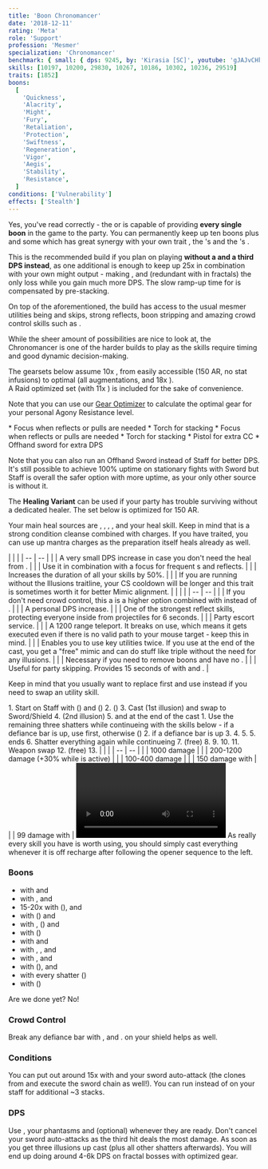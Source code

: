 ```yaml
---
title: 'Boon Chronomancer'
date: '2018-12-11'
rating: 'Meta'
role: 'Support'
profession: 'Mesmer'
specialization: 'Chronomancer'
benchmark: { small: { dps: 9245, by: 'Kirasia [SC]', youtube: 'gJAJvCHkA0Q' } }
skills: [10197, 10200, 29830, 10267, 10186, 10302, 10236, 29519]
traits: [1852]
boons:
  [
    'Quickness',
    'Alacrity',
    'Might',
    'Fury',
    'Retaliation',
    'Protection',
    'Swiftness',
    'Regeneration',
    'Vigor',
    'Aegis',
    'Stability',
    'Resistance',
  ]
conditions: ['Vulnerability']
effects: ['Stealth']
---
```


Yes, you've read correctly - the <Specialization text="Boon Chronomancer" name="chronomancer"/> or <Specialization text="Chaos Chronomancer" name="chronomancer"/> is capable of providing **every single boon** in the game to the party. You can permanently keep up ten boons plus <Boon name="aegis"/> and some <Boon name="resistance"/> which has great synergy with your own trait <Trait id="1865"/>, the <Specialization name="warrior"/>'s <Trait id="1471" profession="warrior"/> and the <Specialization name="weaver" text="Arcane Weaver"/>'s <Trait id="1511" profession="elementalist"/>.

This is the recommended build if you plan on playing **without a <Specialization name="druid"/> and a third DPS instead**, as one additional <Trait id="264" profession="elementalist"/> is enough to keep up 25x <Boon name="might"/> in combination with your own might output - making <Skill id="31582" profession="ranger"/>, <Skill id="12497" profession="ranger"/> and <Trait id="1016" profession="ranger"/> (redundant with <Trait id="2177" profession="elementalist"/> in fractals) the only loss while you gain much more DPS. The slow ramp-up time for <Boon name="might"/> is compensated by pre-stacking.

On top of the aforementioned, the build has access to the usual mesmer utilities being <Skill id="10197"/> and <Effect name="stealth"/> skips, strong reflects, boon stripping and amazing crowd control skills such as <Skill id="29519"/>.

While the sheer amount of possibilities are nice to look at, the Chronomancer is one of the harder builds to play as the skills require timing and good dynamic decision-making.

<Divider text="Equipment"/>

The gearsets below assume 10x <Trait name="Chaotic Persistence"/>, from easily accessible (150 AR, no stat infusions) to optimal (all augmentations, <Item id="70596"/> and 18x <Item id="86180"/>).  
A Raid optimized set (with 11x <Trait name="Chaotic Persistence" disableText/>) is included for the sake of convenience.

Note that you can use our [Gear Optimizer](http://old.discretize.eu) to calculate the optimal gear for your personal Agony Resistance level.

<Tabs outlined>
<Tab title="150 Agony Resistance (Regular Infusions)">
<Grid>
<GridItem sm="4">
<Armor weight="Light" helmAffix="Berserker" helmRune="Leadership" shouldersAffix="Berserker" shouldersRune="Leadership" coatAffix="Berserker" coatRune="Leadership" glovesAffix="Berserker" glovesRune="Leadership" leggingsAffix="Commander" leggingsRune="Leadership" bootsAffix="Berserker" bootsRune="Leadership"/>
</GridItem>

<GridItem sm="4">
<Weapons weapon1MainType="Sword" weapon1MainAffix="Commander" weapon1MainSigil1="Concentration" weapon1OffType="Shield" weapon1OffAffix="Commander" weapon1OffSigil="Paralyzation" weapon2MainType="Staff" weapon2MainAffix="Commander" weapon2MainSigil1="Concentration" weapon2MainSigil2="Force"/>

<Card title="Swap Weapons">
* Focus when reflects or pulls are needed
* Torch for <Boon name="might"/> stacking
</Card>
</GridItem>

<GridItem sm="4">
<BackAndTrinkets backItemAffix="Commander" accessory1Affix="Berserker" accessory2Affix="Commander" amuletAffix="Berserker" ring1Affix="Commander" ring2Affix="Commander"/>

<Consumables foodId="89002" utilityId="67530" infusionId="49432"/>
</GridItem>
</Grid>
</Tab>

<Tab title="222 Agony Resistance (Stat Infusions)">
<Grid>
<GridItem sm="4">
<Armor weight="Light" helmAffix="Commander" helmRune="Leadership" shouldersAffix="Berserker" shouldersRune="Leadership" coatAffix="Commander" coatRune="Leadership" glovesAffix="Berserker" glovesRune="Leadership" leggingsAffix="Berserker" leggingsRune="Leadership" bootsAffix="Berserker" bootsRune="Leadership"/>
</GridItem>

<GridItem sm="4">
<Weapons weapon1MainType="Sword" weapon1MainAffix="Berserker" weapon1MainSigil1="Concentration" weapon1OffType="Shield" weapon1OffAffix="Berserker" weapon1OffSigil="Paralyzation" weapon2MainType="Staff" weapon2MainAffix="Berserker" weapon2MainSigil1="Concentration" weapon2MainSigil2="Force"/>

<Card title="Swap Weapons">
* Focus when reflects or pulls are needed
* Torch for <Boon name="might"/> stacking
* Pistol for extra CC
* Offhand sword for extra DPS
</Card>
</GridItem>

<GridItem sm="4">
<BackAndTrinkets backItemAffix="Berserker" accessory1Affix="Berserker" accessory2Affix="Berserker" amuletAffix="Berserker" ring1Affix="Commander" ring2Affix="Berserker"/>

<Consumables foodId="89002" utilityId="67530" infusion="Mystical +9 Agony Infusion"/>
</GridItem>
</Grid>
</Tab>

<Tab title="Raid">
<Grid>
<GridItem sm="4">
<Armor weight="Light" helmAffix="Commander" helmRune="Leadership" shouldersAffix="Berserker" shouldersRune="Leadership" coatAffix="Commander" coatRune="Leadership" glovesAffix="Berserker" glovesRune="Leadership" leggingsAffix="Berserker" leggingsRune="Leadership" bootsAffix="Berserker" bootsRune="Leadership"/>
</GridItem>

<GridItem sm="4">
<Weapons weapon1MainType="Sword" weapon1MainAffix="Commander" weapon1MainSigil1="Concentration" weapon1OffType="Shield" weapon1OffAffix="Commander" weapon1OffSigil="Force" weapon2OffType="Sword" weapon2OffAffix="Commander" weapon2OffSigil="Force"/>
</GridItem>

<GridItem sm="4">
<BackAndTrinkets backItemAffix="Berserker" accessory1Affix="Commander" accessory2Affix="Berserker" amuletAffix="Berserker" ring1Affix="Commander" ring2Affix="Berserker"/>

<Consumables foodId="89002" utilityId="89203" infusion="Mystical +9 Agony Infusion"/>
</GridItem>
</Grid>
</Tab>
</Tabs>

Note that you can also run an Offhand Sword instead of Staff for better DPS. It's still possible to achieve 100% <Boon name="retaliation"/> uptime on stationary fights with Sword but Staff is overall the safer option with more <Boon name="aegis"/> uptime, as your only other source is <Trait id="670"/> without it.

<Divider text="Healing Variant"/>

The **Healing Variant** can be used if your party has trouble surviving without a dedicated healer. The set below is optimized for 150 AR.

Your main heal sources are <Trait id="1915"/>, <Trait id="740"/>, <Trait id="1987"/>, <Trait name="Illusionary Inspiration"/>, <Boon name="regeneration"/> and your heal skill. Keep in mind that <Trait id="757"/> is a strong condition cleanse combined with <Skill id="10213"/> charges. If you have <Trait id="738"/> traited, you can use up mantra charges as the preparation itself heals already as well.

<Grid>
<GridItem sm="4">
<Armor weight="Light" helmAffix="Giver" helmRune="Monk" shouldersAffix="Giver" shouldersRune="Monk" coatAffix="Minstrel" coatRune="Monk" glovesAffix="Minstrel" glovesRune="Monk" leggingsAffix="Minstrel" leggingsId="70414" leggingsRune="Monk" bootsAffix="Minstrel" bootsRune="Monk"/>
</GridItem>

<GridItem sm="4">
<Weapons weapon1MainType="Sword" weapon1MainAffix="Giver" weapon1MainSigil1="Transference" weapon1OffType="Shield" weapon1OffAffix="Giver" weapon1OffSigil="Paralyzation" weapon2MainType="Staff" weapon2MainAffix="Giver" weapon2MainSigil1="Transference" weapon2MainSigil2="Water"/>
</GridItem>

<GridItem sm="4">
<BackAndTrinkets backItemAffix="Minstrel" accessory1Affix="Minstrel" accessory2Affix="Minstrel" amuletAffix="Minstrel" ring1Affix="Minstrel" ring2Affix="Minstrel"/>

<Consumables foodId="68634" utilityId="67528" infusionId="37125"/>
</GridItem>
</Grid>

<Divider text="Build"/>

<Grid>
<GridItem sm="7">
<Traits traits1="Illusions" traits1Selected="Shatterstorm, Phantasmal Haste, Phantasmal Force" traits2="Chaos" traits2Selected="Descent into Madness, Chaotic Dampening, Bountiful Disillusionment" traits3="Chronomancer" traits3Selected="Alls Well That Ends Well, Improved Alacrity, Seize the Moment"/>

<Traits title="Defensive: Inspiration over Illusions" traits1="Inspiration" traits1Selected="Sympathetic Visage, Restorative Illusions, Illusionary Inspiration"/>

<Card title="Situational Traits">
| | |
| -- | -- |
| <Trait id="1995" size="big" disableText/> | A very small DPS increase in case you don't need the heal from <Trait id="1987"/>. |
| <Trait id="751" size="big" disableText/> | Use it in combination with a focus for frequent <Control name="pull"/>s and reflects. |
| <Trait id="674" size="big" disableText/> | Increases the duration of all your <Effect name="stealth"/> skills by 50%. |
| <Trait name="Master of Manipulation" size="big" disableText/> | If you are running without the Illusions traitline, your CS cooldown will be longer and this trait is sometimes worth it for better Mimic alignment. |
</Card>
</GridItem>

<GridItem sm="5">
<Skills heal="Well of Eternity" utility1="Well of Action" utility2="Mimic" utility3="Signet of Inspiration" elite="Signet of Humility"/>

<Card title="Situational Skills">
| | |
| -- | -- |
| <Skill id="10311" size="big" disableText/> | If you don't need crowd control, this a is a higher <Boon name="Alacrity"/> option combined with <Skill name="Well of Recall"/> instead of <Skill name="Well of Action"/>. |
| <Skill id="21750" size="big" disableText/> | A personal DPS increase. |
| <Skill id="34326" size="big" disableText/> | One of the strongest reflect skills, protecting everyone inside from projectiles for 6 seconds. |
| <Skill id="10197" size="big" disableText/> | Party escort service. |
| <Skill id="10200" size="big" disableText/> | A 1200 range teleport. It breaks <Control name="stun"/> on use, which means it gets executed even if there is no valid path to your mouse target - keep this in mind. |
| <Skill id="29578" size="big" disableText/> | Enables you to use key utilities twice. If you use <Skill id="29830"/> at the end of the cast, you get a "free" mimic and can do stuff like triple <Skill id="10200"/> without the need for any illusions. |
| <Skill id="10267" size="big" disableText/> | Necessary if you need to remove boons and have no <Specialization name="spellbreaker"/>. |
| <Skill id="10245" size="big" disableText/> | Useful for party skipping. Provides 15 seconds of <Effect name="stealth"/> with <Trait id="674"/> and <Skill id="29830"/>. |

Keep in mind that you usually want to replace <Skill id="30814"/> first and use <Skill id="10311"/> instead if you need to swap an utility skill.
</Card>
</GridItem>
</Grid>

<Divider text="Details"/>

<Grid>
<GridItem>
<Card title="Written Opener">
1. Start on Staff with <Skill id="10169"/> (<Boon name="retaliation" disableText/><Boon name="aegis" disableText/><Boon name="swiftness" disableText/>) and <Skill id="10331"/> (<Boon name="protection" disableText/>)
2. <Skill id="10190"/> (<Boon name="quickness" disableText/><Boon name="alacrity" disableText/><Boon name="vigor" disableText/><Boon name="stability" disableText/>)
3. Cast <Skill id="10310"/> (1st illusion) and swap to Sword/Shield
4. <Skill id="10173"/> (2nd illusion)
5. <Skill id="30643"/> and <Skill id="29830"/> at the end of the cast
    1. Use the remaining three shatters while continueing with the skills below - if a defiance bar is up, use <Skill id="10287"/> first, otherwise <Skill id="49068"/>(<Boon name="might" disableText/><Boon name="fury" disableText/><Boon name="regeneration" disableText/>)
    2. <Skill id="29519"/> if a defiance bar is up
    3. <Skill id="10236"/>
    4. <Skill id="30814"/>
    5. <Skill name="Mimic"/>
5. <Skill id="30747"/> ends
6. Shatter everything again while continueing
7. <Skill name="Signet of Inspiration"/> (free)
8. <Skill name="Tides of Time"/>
9. <Skill name="Well of Action"/>
10. <Skill name="Mimic"/>
11. Weapon swap
12. <Skill name="Signet of Inspiration"/> (free)
13. <Skill name="Signet of Inspiration"/>
</Card>

<Card title="CC skills">
| | |
| -- | -- |
| <Skill id="29519"/> | 1000 damage |
| <Skill id="30643"/> | 200-1200 damage (+30% while <Item id="24639" disableText/> is active) |
| <Skill id="10287"/> | 100-400 damage |
| <Skill id="30814"/> | 150 damage with <Condition name="slow"/> |
| <Skill id="29856"/> | 99 damage with <Condition name="chilled"/> |
</Card>

<Video youtube="Q9WBVpiuChU" title="No Staff Rotation by Kite"/>
</GridItem>

<GridItem>
<Card title="Skill priority">
As really every skill you have is worth using, you should simply cast everything whenever it is off recharge after following the opener sequence to the left.

### Boons

- <Boon name="quickness"/> with <Skill id="30814"/> and <Trait id="2022"/>
- <Boon name="alacrity"/> with <Skill id="30643"/>, <Skill id="29856"/> and <Trait id="1927"/>
- 15-20x <Boon name="might"/> with <Skill id="49068"/> (<Trait id="1687" disableText/>), <Trait id="1866"/> and <Skill id="10273"/>
- <Boon name="fury"/> with <Skill id="10287"/> (<Trait id="1687" disableText/>) and <Skill id="10273"/>
- <Boon name="protection"/> with <Skill id="30769"/>, <Skill id="10331"/> (<Trait id="669" disableText/>) and <Trait id="667"/>
- <Boon name="vigor"/> with <Skill id="10190"/> (<Trait id="1687" disableText/>)
- <Boon name="retaliation"/> with <Skill id="10169"/> and <Trait id="670"/>
- <Boon name="swiftness"/> with <Skill id="10169"/>, <Trait id="670"/>, <Skill id="10331"/> and <Skill id="10236"/>
- <Boon name="aegis"/> with <Trait id="1852"/>, <Skill id="10169"/> and <Trait id="670"/>
- <Boon name="regeneration"/> with <Skill id="10192"/> (<Trait id="1687" disableText/>), <Skill id="10331"/> and <Trait id="666"/>
- <Boon name="stability"/> with every shatter (<Trait id="1687" disableText/>)
- <Boon name="resistance"/> with <Skill id="29830"/> (<Trait id="1687" disableText/>)

Are we done yet? No!

### Crowd Control

Break any defiance bar with <Skill id="29519"/>, <Skill id="30643"/> and <Skill id="10287"/>. <Item id="24639"/> on your shield helps as well.

### Conditions

You can put out around 15x <Condition name="vulnerability"/> with <Skill id="10216"/> and your sword auto-attack (the clones from <Skill id="10173"/> and <Skill id="30769"/> execute the sword chain as well!). You can run <Item id="24567"/> instead of <Item id="24615"/> on your staff for additional ~3 stacks.

### DPS

Use <Skill id="10334"/>, your phantasms and <Skill id="21750"/> (optional) whenever they are ready. Don't cancel your sword auto-attacks as the third hit deals the most damage. As soon as you get three illusions up cast <Skill id="49068"/> (plus all other shatters afterwards). You will end up doing around 4-6k DPS on fractal bosses with optimized gear.
</Card>
</GridItem>
</Grid>
